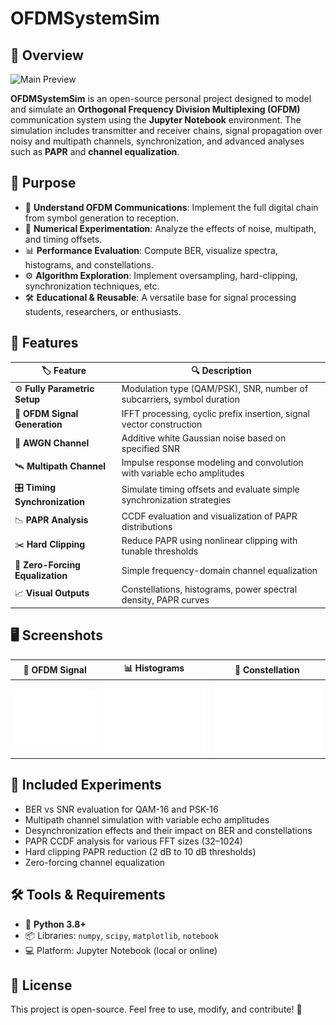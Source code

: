 # OFDMSystemSim

## 🚀 Overview
![Main Preview](assets/img/ofdm_waveform.png)

**OFDMSystemSim** is an open-source personal project designed to model and simulate an **Orthogonal Frequency Division Multiplexing (OFDM)** communication system using the **Jupyter Notebook** environment. The simulation includes transmitter and receiver chains, signal propagation over noisy and multipath channels, synchronization, and advanced analyses such as **PAPR** and **channel equalization**.

## 🎯 Purpose
- 📡 **Understand OFDM Communications**: Implement the full digital chain from symbol generation to reception.
- 🧪 **Numerical Experimentation**: Analyze the effects of noise, multipath, and timing offsets.
- 📊 **Performance Evaluation**: Compute BER, visualize spectra, histograms, and constellations.
- ⚙️ **Algorithm Exploration**: Implement oversampling, hard-clipping, synchronization techniques, etc.
- 🛠️ **Educational & Reusable**: A versatile base for signal processing students, researchers, or enthusiasts.

## 📝 Features
| 🏷️ Feature                   | 🔍 Description |
|----------------------------|----------------|
| ⚙️ **Fully Parametric Setup**   | Modulation type (QAM/PSK), SNR, number of subcarriers, symbol duration |
| 💾 **OFDM Signal Generation**   | IFFT processing, cyclic prefix insertion, signal vector construction |
| 🌊 **AWGN Channel**             | Additive white Gaussian noise based on specified SNR |
| 🛰️ **Multipath Channel**        | Impulse response modeling and convolution with variable echo amplitudes |
| 🎛️ **Timing Synchronization**   | Simulate timing offsets and evaluate simple synchronization strategies |
| 📉 **PAPR Analysis**            | CCDF evaluation and visualization of PAPR distributions |
| ✂️ **Hard Clipping**            | Reduce PAPR using nonlinear clipping with tunable thresholds |
| 📶 **Zero-Forcing Equalization**| Simple frequency-domain channel equalization |
| 📈 **Visual Outputs**           | Constellations, histograms, power spectral density, PAPR curves |

## 🖥️ Screenshots
| 📡 OFDM Signal | 📊 Histograms | 📶 Constellation |
|---------------|---------------|------------------|
| <img src="assets/img/signal.png"> | <img src="assets/img/hist.png"> | <img src="assets/img/constellation.png"> |

## 🧪 Included Experiments
- BER vs SNR evaluation for QAM-16 and PSK-16
- Multipath channel simulation with variable echo amplitudes
- Desynchronization effects and their impact on BER and constellations
- PAPR CCDF analysis for various FFT sizes (32–1024)
- Hard clipping PAPR reduction (2 dB to 10 dB thresholds)
- Zero-forcing channel equalization

## 🛠️ Tools & Requirements
- 🧠 **Python 3.8+**
- 📦 Libraries: `numpy`, `scipy`, `matplotlib`, `notebook`
- 💻 Platform: Jupyter Notebook (local or online)

## 🌟 License
This project is open-source. Feel free to use, modify, and contribute! 🚀

